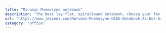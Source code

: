 ```yaml
---
title: "Maruman Mnemosyne notebook"
description: "The best lay-flat, spiralbound notebook. Choose your fav page option and size (mine are dot grid and A5)."
url: "https://www.jetpens.com/Maruman-Mnemosyne-N105-Notebook-A5-Dot-Grid/pd/27112#index=0"
category: "office"
---
```

